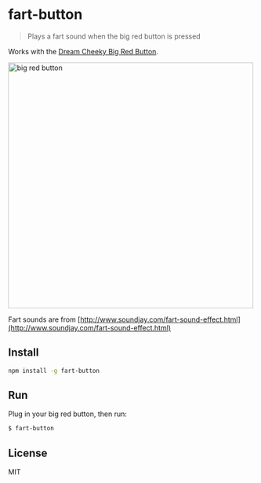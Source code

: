 # fart-button

> Plays a fart sound when the big red button is pressed

Works with the [Dream Cheeky Big Red Button](http://dreamcheeky.com/big-red-button).

<img src="https://user-images.githubusercontent.com/168240/39896737-3c0ced04-5464-11e8-9bac-42feec46b741.jpg" alt="big red button" width="500">

Fart sounds are from [http://www.soundjay.com/fart-sound-effect.html](http://www.soundjay.com/fart-sound-effect.html)

## Install

```bash
npm install -g fart-button
```

## Run

Plug in your big red button, then run:

```bash
$ fart-button
```

## License

MIT
